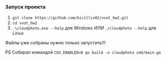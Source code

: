 ### Запуск проекта
1. `git clone https://github.com/kirilliv02/vvot_hw2.git`
2. `cd vvot_hw2`
3. `.\cloudphoto.exe --help` для Windows *ИЛИ* `./cloudphoto --help` для Linux

Файлы уже собраны нужно только запустить!!!

PS Cобирал командой `CGO_ENABLED=0 go build -o cloudphoto cmd/main.go`